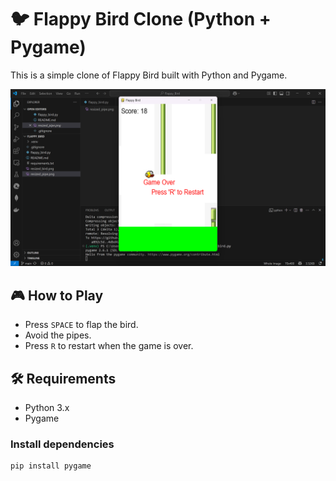 # 🐦 Flappy Bird Clone (Python + Pygame)

This is a simple clone of Flappy Bird built with Python and Pygame.

![screenshot](screenshot.png)

## 🎮 How to Play

- Press `SPACE` to flap the bird.
- Avoid the pipes.
- Press `R` to restart when the game is over.

## 🛠 Requirements

- Python 3.x
- Pygame

### Install dependencies

```bash
pip install pygame

